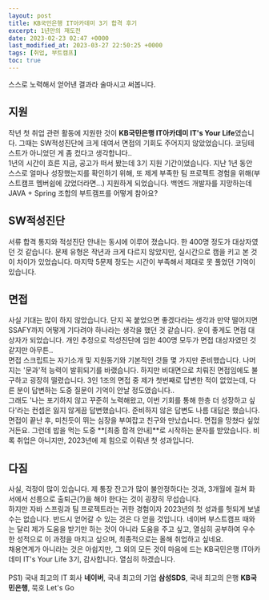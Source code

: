 ```yaml
---
layout: post
title: KB국민은행 IT아카데미 3기 합격 후기
excerpt: 1년만의 재도전
date: 2023-02-23 02:47 +0000
last_modified_at: 2023-03-27 22:50:25 +0000
tags: [취업, 부트캠프]
toc: true
---
```


스스로 노력해서 얻어낸 결과라 술마시고 써봅니다.<br>

## 지원

작년 첫 취업 관련 활동에 지원한 것이 **KB국민은행 IT아카데미 IT's Your Life**였습니다. 그때는 SW적성진단에 크게 데여서 면접의 기회도 주어지지 않았었습니다. 코딩테스트가 아니었던 게 좀 컸다고 생각합니다..<br>
1년의 시간이 흐른 지금, 공고가 떠서 봤는데 3기 지원 기간이었습니다. 지난 1년 동안 스스로 얼마나 성장했는지를 확인하기 위해, 또 제게 부족한 팀 프로젝트 경험을 위해(부스트캠프 멤버쉽에 갔었더라면...) 지원하게 되었습니다. 백엔드 개발자를 지망하는데 JAVA + Spring 조합의 부트캠프를 어떻게 참아요?<br>

## SW적성진단

서류 합격 통지와 적성진단 안내는 동시에 이루어 졌습니다. 한 400명 정도가 대상자였던 것 같습니다. 문제 유형은 작년과 크게 다르지 않았지만, 실시간으로 캠을 키고 본 것이 차이가 있었습니다. 마지막 5문제 정도는 시간이 부족해서 제대로 못 풀었던 기억이 있습니다.<br>

## 면접

사실 기대는 많이 하지 않았습니다. 단지 꼭 붙었으면 좋겠다라는 생각과 만약 떨어지면 SSAFY까지 어떻게 기다려야 하나라는 생각을 했던 것 같습니다. 운이 좋게도 면접 대상자가 되었습니다. 개인 추정으로 적성진단에 임한 400명 모두가 면접 대상자였던 것 같지만 아무튼..<br>
면접 스크립트는 자기소개 및 지원동기와 기본적인 것들 몇 가지만 준비했습니다. 나머지는 '문과'적 능력이 발휘되기를 바랬습니다. 하지만 비대면으로 치뤄진 면접임에도 불구하고 굉장히 떨렸습니다. 3인 1조의 면접 중 제가 첫번째로 답변한 적이 없었는데, 다른 분이 답변하는 도중 질문이 기억이 안날 정도였습니다..<br>
그래도 '나는 포기하지 않고 꾸준히 노력해왔고, 이번 기회를 통해 한층 더 성장하고 싶다'라는 컨셉은 잃지 않게끔 답변했습니다. 준비하지 않은 답변도 나름 대답은 했습니다.<br>
면접이 끝난 후, 미친듯이 뛰는 심장을 부여잡고 친구와 만났습니다. 면접을 망쳤다 싶었거든요. 그런데 밥을 먹는 도중 **[최종 합격 안내]**로 시작하는 문자를 받았습니다. 비록 취업은 아니지만, 2023년에 제 힘으로 이뤄낸 첫 성과입니다.<br>

## 다짐

사실, 걱정이 많이 있습니다. 제 통장 잔고가 많이 불안정하다는 것과, 3개월에 걸쳐 화서에서 선릉으로 출퇴근(?)을 해야 한다는 것이 굉장히 무섭습니다.<br>
하지만 자바 스프링과 팀 프로젝트라는 귀한 경험이자 2023년의 첫 성과를 헛되게 보낼 수는 없습니다. 반드시 얻어갈 수 있는 것은 다 얻을 것입니다. 네이버 부스트캠프 때와는 달리 제가 도움을 받기만 하는 것이 아니라 도움을 주고 싶고, 열심히 공부하여 우수한 성적으로 이 과정을 마치고 싶으며, 최종적으로는 올해 취업하고 싶네요.<br>
채용연계가 아니라는 것은 아쉽지만, 그 외의 모든 것이 마음에 드는 KB국민은행 IT아카데미 IT's Your Life 3기, 감사합니다. 열심히 하겠습니다.<br><br>
PS1) 국내 최고의 IT 회사 **네이버**, 국내 최고의 기업 **삼성SDS**, 국내 최고의 은행 **KB국민은행**, 묵호 Let's Go
